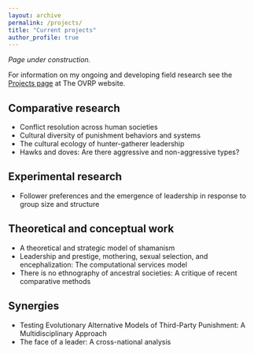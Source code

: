 ```yaml
---
layout: archive
permalink: /projects/
title: "Current projects"
author_profile: true
---
```


*Page under construction.*

For information on my ongoing and developing field research see the [Projects page](https://www.omovalleyresearchproject.org/projects) at The OVRP website. 

## Comparative research

* Conflict resolution across human societies
* Cultural diversity of punishment behaviors and systems
* The cultural ecology of hunter-gatherer leadership
* Hawks and doves: Are there aggressive and non-aggressive types?

## Experimental research

* Follower preferences and the emergence of leadership in response to group size and structure

## Theoretical and conceptual work

* A theoretical and strategic model of shamanism
* Leadership and prestige, mothering, sexual selection, and encephalization: The computational services model
* There is no ethnography of ancestral societies: A critique of recent comparative methods

## Synergies 

* Testing Evolutionary Alternative Models of Third-Party Punishment: A Multidisciplinary Approach
* The face of a leader: A cross-national analysis